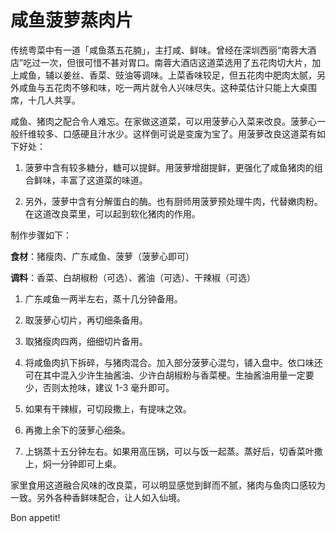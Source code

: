 # 咸鱼菠萝蒸肉片

传统粤菜中有一道「咸鱼蒸五花腩」，主打咸、鲜味。曾经在深圳西丽“南蓉大酒店”吃过一次，但很可惜不甚对胃口。南蓉大酒店这道菜选用了五花肉切大片，加上咸鱼，辅以姜丝、香菜、豉油等调味。上菜香味较足，但五花肉中肥肉太腻，另外咸鱼与五花肉不够和味，吃一两片就令人兴味尽失。这种菜估计只能上大桌围席，十几人共享。

咸鱼、猪肉之配合令人难忘。在家做这道菜，可以用菠萝心入菜来改良。菠萝心一般纤维较多、口感硬且汁水少。这样倒可说是变废为宝了。用菠萝改良这道菜有如下好处：

1. 菠萝中含有较多糖分，糖可以提鲜。用菠萝增甜提鲜，更强化了咸鱼猪肉的组合鲜味，丰富了这道菜的味道。

2. 另外，菠萝中含有分解蛋白的酶。也有厨师用菠萝预处理牛肉，代替嫩肉粉。在这道改良菜里，可以起到软化猪肉的作用。

制作步骤如下：

**食材**：猪瘦肉、广东咸鱼、菠萝（菠萝心即可）

**调料**：香菜、白胡椒粉（可选）、酱油（可选）、干辣椒（可选）

1. 广东咸鱼一两半左右，蒸十几分钟备用。

1. 取菠萝心切片，再切细条备用。

1. 取猪瘦肉四两，细细切片备用。

1. 将咸鱼肉扒下拆碎，与猪肉混合。加入部分菠萝心混匀，铺入盘中。依口味还可在其中混入少许生抽酱油、少许白胡椒粉与香菜梗。生抽酱油用量一定要少，否则太抢味，建议 1-3 毫升即可。

1. 如果有干辣椒，可切段撒上，有提味之效。

1. 再撒上余下的菠萝心细条。

1. 上锅蒸十五分钟左右。如果用高压锅，可以与饭一起蒸。蒸好后，切香菜叶撒上，焖一分钟即可上桌。

家里食用这道融合风味的改良菜，可以明显感觉到鲜而不腻，猪肉与鱼肉口感较为一致。另外各种香鲜味配合，让人如入仙境。

Bon appetit!



